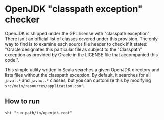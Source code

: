 OpenJDK "classpath exception" checker
=====================================

OpenJDK is shipped under the GPL license with "classpath exception". There isn't an official list of classes covered under this provision. The only way to find is to examine each source file header to check if it states: "Oracle designates this particular file as subject to the "Classpath" exception as provided by Oracle in the LICENSE file that accompanied this code.".

This simple utility written in Scala searches a given OpenJDK directory and lists files without the classpath exception. By default, it searches for all `java..*` and `javax..*` classes, but you can customize this by modifying `src/main/resources/application.conf`.

How to run
----------
    sbt "run path/to/openjdk-root"
